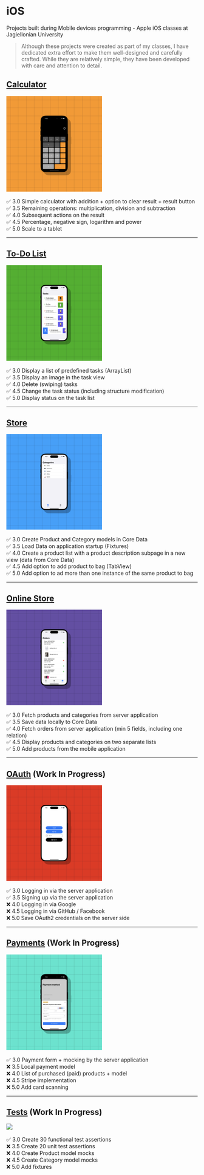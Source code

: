 # iOS
Projects built during Mobile devices programming - Apple iOS classes at Jagiellonian University

> Although these projects were created as part of my classes, I have dedicated extra effort to make them well-designed and carefully crafted. While they are relatively simple, they have been developed with care and attention to detail.

## [Calculator](https://github.com/michalzuch/iOS/tree/main/Calculator/Calculator)
<img src="assets/Calculator.png" width=50%/>

✅ 3.0 Simple calculator with addition + option to clear result + result button  
✅ 3.5 Remaining operations: multiplication, division and subtraction  
✅ 4.0 Subsequent actions on the result  
✅ 4.5 Percentage, negative sign, logarithm and power  
✅ 5.0 Scale to a tablet

---

## [To-Do List](https://github.com/michalzuch/iOS/tree/main/To-Do%20List/To-Do%20List)
<img src="assets/To Do.png" width=50%/>

✅ 3.0 Display a list of predefined tasks (ArrayList)  
✅ 3.5 Display an image in the task view  
✅ 4.0 Delete (swiping) tasks  
✅ 4.5 Change the task status (including structure modification)  
✅ 5.0 Display status on the task list

---

## [Store](https://github.com/michalzuch/iOS/tree/main/Store/Store)
<img src="assets/Store.png" width=50%/>

✅ 3.0 Create Product and Category models in Core Data  
✅ 3.5 Load Data on application startup (Fixtures)  
✅ 4.0 Create a product list with a product description subpage in a new view (data from Core Data)  
✅ 4.5 Add option to add product to bag (TabView)  
✅ 5.0 Add option to ad more than one instance of the same product to bag

---

## [Online Store](https://github.com/michalzuch/iOS/tree/main/Online%20Store/Online%20Store)
<img src="assets/Online Store.png" width=50%/>

✅ 3.0 Fetch products and categories from server application  
✅ 3.5 Save data locally to Core Data  
✅ 4.0 Fetch orders from server application (min 5 fields, including one relation)  
✅ 4.5 Display products and categories on two separate lists  
✅ 5.0 Add products from the mobile application

---

## [OAuth](https://github.com/michalzuch/iOS/tree/main/OAuth/OAuth) (Work In Progress)
<img src="assets/OAuth.png" width=50%/>

✅ 3.0 Logging in via the server application  
✅ 3.5 Signing up via the server application  
❌ 4.0 Logging in via Google  
❌ 4.5 Logging in via GitHub / Facebook  
❌ 5.0 Save OAuth2 credentials on the server side

---

## [Payments](https://github.com/michalzuch/iOS/tree/main/Payments/Payments) (Work In Progress)
<img src="assets/Payments.png" width=50%/>

✅ 3.0 Payment form + mocking by the server application   
❌ 3.5 Local payment model  
❌ 4.0 List of purchased (paid) products + model  
❌ 4.5 Stripe implementation  
❌ 5.0 Add card scanning

---

## [Tests](https://github.com/michalzuch/iOS/tree/main/Tests/Tests) (Work In Progress)
<img src="assets/Tests.png" width=50%/>

✅ 3.0 Create 30 functional test assertions  
❌ 3.5 Create 20 unit test assertions  
❌ 4.0 Create Product model mocks  
❌ 4.5 Create Category model mocks  
❌ 5.0 Add fixtures
